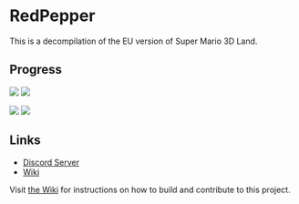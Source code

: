# RedPepper

This is a decompilation of the EU version of Super Mario 3D Land.

## Progress

<img src ="https://img.shields.io/endpoint?url=https://raw.githubusercontent.com/fruityloops1/RedPepper/master/Data/Code.json&style=flat-square"/> <img src ="https://img.shields.io/endpoint?url=https://raw.githubusercontent.com/fruityloops1/RedPepper/master/Data/Total.json&style=flat-square"/>

<img src ="https://img.shields.io/endpoint?url=https://raw.githubusercontent.com/fruityloops1/RedPepper/master/Data/OK.json&style=flat-square"/> <img src ="https://img.shields.io/endpoint?url=https://raw.githubusercontent.com/fruityloops1/RedPepper/master/Data/NonMatching.json&style=flat-square"/>

## Links

- [Discord Server](https://discord.gg/wK4ZKa9QXq)
- [Wiki](https://al.littun.co/decomp)

Visit [the Wiki](https://al.littun.co/decomp) for instructions on how to build and contribute to this project.